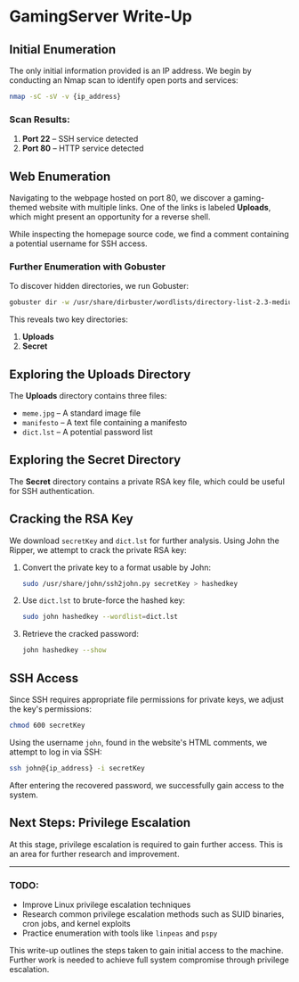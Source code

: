 # GamingServer Write-Up

## Initial Enumeration

The only initial information provided is an IP address. We begin by conducting an Nmap scan to identify open ports and services:

```bash
nmap -sC -sV -v {ip_address}
```

### Scan Results:
1. **Port 22** – SSH service detected
2. **Port 80** – HTTP service detected

## Web Enumeration

Navigating to the webpage hosted on port 80, we discover a gaming-themed website with multiple links. One of the links is labeled **Uploads**, which might present an opportunity for a reverse shell.

While inspecting the homepage source code, we find a comment containing a potential username for SSH access.

### Further Enumeration with Gobuster

To discover hidden directories, we run Gobuster:

```bash
gobuster dir -w /usr/share/dirbuster/wordlists/directory-list-2.3-medium.txt -u {ip_address}
```

This reveals two key directories:
1. **Uploads**
2. **Secret**

## Exploring the Uploads Directory

The **Uploads** directory contains three files:
- `meme.jpg` – A standard image file
- `manifesto` – A text file containing a manifesto
- `dict.lst` – A potential password list

## Exploring the Secret Directory

The **Secret** directory contains a private RSA key file, which could be useful for SSH authentication.

## Cracking the RSA Key

We download `secretKey` and `dict.lst` for further analysis. Using John the Ripper, we attempt to crack the private RSA key:

1. Convert the private key to a format usable by John:
   ```bash
   sudo /usr/share/john/ssh2john.py secretKey > hashedkey
   ```

2. Use `dict.lst` to brute-force the hashed key:
   ```bash
   sudo john hashedkey --wordlist=dict.lst
   ```

3. Retrieve the cracked password:
   ```bash
   john hashedkey --show
   ```

## SSH Access

Since SSH requires appropriate file permissions for private keys, we adjust the key's permissions:

```bash
chmod 600 secretKey
```

Using the username `john`, found in the website's HTML comments, we attempt to log in via SSH:

```bash
ssh john@{ip_address} -i secretKey
```

After entering the recovered password, we successfully gain access to the system.

## Next Steps: Privilege Escalation

At this stage, privilege escalation is required to gain further access. This is an area for further research and improvement.

---
### TODO:
- Improve Linux privilege escalation techniques
- Research common privilege escalation methods such as SUID binaries, cron jobs, and kernel exploits
- Practice enumeration with tools like `linpeas` and `pspy`

This write-up outlines the steps taken to gain initial access to the machine. Further work is needed to achieve full system compromise through privilege escalation.






